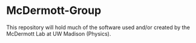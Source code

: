 # McDermott-Group
This repository will hold much of the software used and/or created by the McDermott Lab at UW Madison (Physics).

